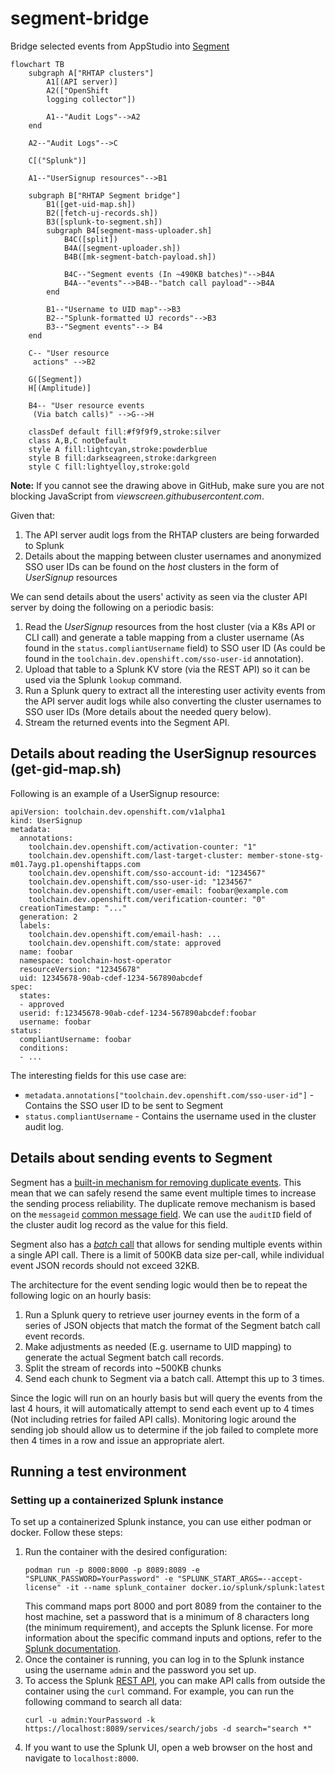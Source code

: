# segment-bridge

Bridge selected events from AppStudio into [Segment][1]

```mermaid
flowchart TB
    subgraph A["RHTAP clusters"]
        A1[(API server)]
        A2(["OpenShift
        logging collector"])

        A1--"Audit Logs"-->A2
    end

    A2--"Audit Logs"-->C
    
    C[("Splunk")]

    A1--"UserSignup resources"-->B1

    subgraph B["RHTAP Segment bridge"]
        B1([get-uid-map.sh])
        B2([fetch-uj-records.sh])
        B3([splunk-to-segment.sh])
        subgraph B4[segment-mass-uploader.sh]
            B4C([split])
            B4A([segment-uploader.sh])
            B4B([mk-segment-batch-payload.sh])

            B4C--"Segment events (In ~490KB batches)"-->B4A
            B4A--"events"-->B4B--"batch call payload"-->B4A
        end

        B1--"Username to UID map"-->B3
        B2--"Splunk-formatted UJ records"-->B3
        B3--"Segment events"--> B4
    end

    C-- "User resource
     actions" -->B2

    G([Segment])
    H[(Amplitude)]

    B4-- "User resource events
     (Via batch calls)" -->G-->H

    classDef default fill:#f9f9f9,stroke:silver
    class A,B,C notDefault
    style A fill:lightcyan,stroke:powderblue
    style B fill:darkseagreen,stroke:darkgreen
    style C fill:lightyelloy,stroke:gold
```
**Note:** If you cannot see the drawing above in GitHub, make sure you are not
blocking JavaScript from *viewscreen.githubusercontent.com*.

Given that:

1. The API server audit logs from the RHTAP clusters are being forwarded to
   Splunk
2. Details about the mapping between cluster usernames and anonymized SSO user
   IDs can be found on the *host* clusters in the form of *UserSignup*
   resources

We can send details about the users' activity as seen via the cluster API
server by doing the following on a periodic basis:

1. Read the *UserSignup* resources from the host cluster (via a K8s API or CLI
   call) and generate a table mapping from a cluster username (As found in the
     `status.compliantUsername` field) to SSO user ID (As could be found in the
       `toolchain.dev.openshift.com/sso-user-id` annotation).
2. Upload that table to a Splunk KV store (via the REST API) so it can be used
   via the Splunk `lookup` command.
3. Run a Splunk query to extract all the interesting user activity events from
   the API server audit logs while also converting the cluster usernames to SSO
   user IDs (More details about the needed query below).
4. Stream the returned events into the Segment API.

[1]: https://app.segment.com

## Details about reading the UserSignup resources (get-gid-map.sh)

Following is an example of a UserSignup resource:
```
apiVersion: toolchain.dev.openshift.com/v1alpha1
kind: UserSignup
metadata:
  annotations:
    toolchain.dev.openshift.com/activation-counter: "1"
    toolchain.dev.openshift.com/last-target-cluster: member-stone-stg-m01.7ayg.p1.openshiftapps.com
    toolchain.dev.openshift.com/sso-account-id: "1234567"
    toolchain.dev.openshift.com/sso-user-id: "1234567"
    toolchain.dev.openshift.com/user-email: foobar@example.com
    toolchain.dev.openshift.com/verification-counter: "0"
  creationTimestamp: "..."
  generation: 2
  labels:
    toolchain.dev.openshift.com/email-hash: ...
    toolchain.dev.openshift.com/state: approved
  name: foobar
  namespace: toolchain-host-operator
  resourceVersion: "12345678"
  uid: 12345678-90ab-cdef-1234-567890abcdef
spec:
  states:
  - approved
  userid: f:12345678-90ab-cdef-1234-567890abcdef:foobar
  username: foobar
status:
  compliantUsername: foobar
  conditions:
  - ...
```

The interesting fields for this use case are:

- `metadata.annotations["toolchain.dev.openshift.com/sso-user-id"]` - Contains
  the SSO user ID to be sent to Segment
- `status.compliantUsername` - Contains the username used in the cluster audit
  log.

## Details about sending events to Segment

Segment has a [built-in mechanism for removing duplicate events][ES1]. This
mean that we can safely resend the same event multiple times to increase the
sending process reliability. The duplicate remove mechanism is based on the
`messageid` [common message field][ES2]. We can use the `auditID` field of the
cluster audit log record as the value for this field.

Segment also has a [*batch* call][ES3] that allows for sending multiple events
within a single API call. There is a limit of 500KB data size per-call, while
individual event JSON records should not exceed 32KB.

The architecture for the event sending logic would then be to repeat the
following logic on an hourly basis:

1. Run a Splunk query to retrieve user journey events in the form of a
   series of JSON objects that match the format of the Segment batch call event
   records.
2. Make adjustments as needed (E.g. username to UID mapping) to generate the
   actual Segment batch call records.
3. Split the stream of records into ~500KB chunks
4. Send each chunk to Segment via a batch call. Attempt this up to 3 times.
  
Since the logic will run on an hourly basis but will query the events from the
last 4 hours, it will automatically attempt to send each event up to 4 times
(Not including retries for failed API calls). Monitoring logic around the
sending job should allow us to determine if the job failed to complete more
then 4 times in a row and issue an appropriate alert.

[ES1]: https://segment.com/blog/exactly-once-delivery/
[ES2]: https://segment.com/docs/connections/spec/common/
[ES3]: https://segment.com/docs/connections/sources/catalog/libraries/server/http-api/#batch

## Running a test environment

### Setting up a containerized Splunk instance

To set up a containerized Splunk instance, you can use either podman or docker.
Follow these steps:

1. Run the container with the desired configuration:
   ```
   podman run -p 8000:8000 -p 8089:8089 -e "SPLUNK_PASSWORD=YourPassword" -e "SPLUNK_START_ARGS=--accept-license" -it --name splunk_container docker.io/splunk/splunk:latest
   ```
    This command maps port 8000 and port 8089 from the container to the host machine, 
    set a password that is a minimum of 8 characters long (the minimum requirement),
    and accepts the Splunk license.
    For more information about the specific command inputs and options, refer
    to the [Splunk documentation][CS1].
2. Once the container is running, you can log in to the Splunk instance using
   the username `admin` and the password you set up.
3. To access the Splunk [REST API][CS2],
   you can make API calls from outside the container using the `curl` command.
   For example, you can run the following command to search all data:
     ```
     curl -u admin:YourPassword -k https://localhost:8089/services/search/jobs -d search="search *"
     ```
4. If you want to use the Splunk UI, open a web browser on the host and navigate to
   `localhost:8000`.

[CS1]:
https://docs.splunk.com/Documentation/Splunk/9.0.4/Installation/DeployandrunSplunkEnterpriseinsideDockercontainers
[CS2]:
https://docs.splunk.com/Documentation/Splunk/9.0.4/RESTTUT/RESTTutorialIntro
